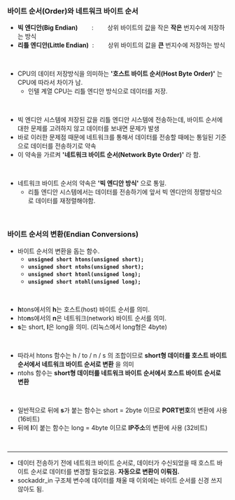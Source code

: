 ### 바이트 순서(Order)와 네트워크 바이트 순서 <br>

* **빅 엔디안(Big Endian)** 　　: 　　상위 바이트의 값을 작은 **작은** 번지수에 저장하는 방식
* **리틀 엔디안(Little Endian)** &nbsp;:　　&nbsp;상위 바이트의 값을 **큰** 번지수에 저장하는 방식

<br>

* CPU의 데이터 저장방식을 의미하는 **'호스트 바이트 순서(Host Byte Order)'** 는 CPU에 따라서 차이가 남.
  + 인텔 계열 CPU는 리틀 엔디안 방식으로 데이터를 저장.

<br>

* 빅 엔디안 시스템에 저장된 값을 리틀 엔디안 시스템에 전송하는데, 바이트 순서에 대한 문제를 고려하지 않고 데이터를 보내면 문제가 발생
* 바로 이러한 문제점 때문에 네트워크를 통해서 데이터를 전송할 때에는 통일된 기준으로 데이터를 전송하기로 약속
* 이 약속을 가르켜 **'네트워크 바이트 순서(Network Byte Order)'** 라 함.

<br>

* 네트워크 바이트 순서의 약속은 **'빅 엔디안 방식'** 으로 통일.
  + 리틀 엔디안 시스템에서는 데이터를 전송하기에 앞서 빅 엔디안의 정렬방식으로 데이터를 재정렬해야함.

<br>

### 바이트 순서의 변환(Endian Conversions)

* 바이트 순서의 변환을 돕는 함수. 
  +  **`unsigned short htons(unsigned short);`**
  +  **`unsigned short ntohs(unsigned short);`**
  +  **`unsigned short htonl(unsigned long);`**
  +  **`unsigned short ntohl(unsigned long);`**

<br>

* **h**tons에서의 **h**는 호스트(host) 바이트 순서를 의미.
* hto**n**s에서의 **n**은 네트워크(network) 바이트 순서를 의미.
* **s**는 short, **l**은 long을 의미. (리눅스에서 long형은 4byte)

<br>

* 따라서 htons 함수는 h / to / n / s 의 조합이므로 **short형 데이터를 호스트 바이트 순서에서 네트워크 바이트 순서로 변환** 을 의미
* ntohs 함수는 **short형 데이터를 네트워크 바이트 순서에서 호스트 바이트 순서로 변환**

<br>

* 일반적으로 뒤에 **s**가 붙는 함수는 short = 2byte 이므로 **PORT번호**의 변환에 사용 (16비트)
* 뒤에 **l**이 붙는 함수는 long = 4byte 이므로 **IP주소**의 변환에 사용 (32비트)

<br>


<hr>

* 데이터 전송하기 전에 네트워크 바이트 순서로, 데이터가 수신되었을 때 호스트 바이트 순서로 데이터를 변경할 필요없음. 
  **자동으로 변환이 이뤄짐.**
* sockaddr_in 구조체 변수에 데이터를 채울 때 이외에는 바이트 순서를 신경 쓰지 않아도 됨.
